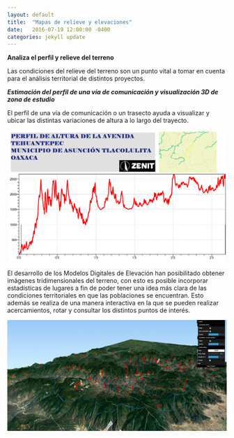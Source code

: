 ```yaml
---
layout: default
title:  "Mapas de relieve y elevaciones"
date:   2016-07-19 12:00:00 -0400
categories: jekyll update
---
```

<strong>Analiza el perfil y relieve del terreno</strong>

Las condiciones del relieve del terreno son un punto vital a tomar en cuenta para el análisis territorial de distintos proyectos.

<strong><em>Estimación del perfil de una vía de comunicación y visualización 3D de zona de estudio</strong></em>

El perfil de una vía de comunicación o un trasecto ayuda a visualizar y ubicar las distintas variaciones de altura a lo largo del trayecto.

<img src="/images/post/mexico/PERFIL DE ALTURA.png" width="900">

El desarrollo de los Modelos Digitales de Elevación han posibilitado obtener imágenes tridimensionales del terreno, con esto es posible incorporar estadísticas de lugares a fin de poder tener una idea más clara de las condiciones territoriales en que las poblaciones se encuentran. Esto además se realiza de una manera interactiva en la que se pueden realizar acercamientos, rotar y consultar los distintos puntos de interés. 

<img src="/images/post/oaxaca/Mapa 3D.png" width="900">





